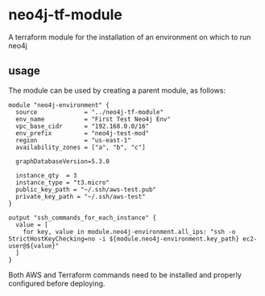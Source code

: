# neo4j-tf-module
A terraform module for the installation of an environment on which to run neo4j

## usage

The module can be used by creating a parent module, as follows:

~~~
module "neo4j-environment" {
  source             = "../neo4j-tf-module"
  env_name           = "First Test Neo4j Env"
  vpc_base_cidr      = "192.168.0.0/16"
  env_prefix         = "neo4j-test-mod"
  region             = "us-east-1"
  availability_zones = ["a", "b", "c"]

  graphDatabaseVersion=5.3.0

  instance_qty  = 3
  instance_type = "t3.micro"
  public_key_path = "~/.ssh/aws-test.pub"
  private_key_path = "~/.ssh/aws-test"
}

output "ssh_commands_for_each_instance" {
  value = [  
    for key, value in module.neo4j-environment.all_ips: "ssh -o StrictHostKeyChecking=no -i ${module.neo4j-environment.key_path} ec2-user@${value}"
  ]
}
~~~

Both AWS and Terraform commands need to be installed and properly configured before deploying.